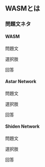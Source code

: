 ## WASMとは


### 問題文ネタ

#### WASM

問題文

選択肢

回答

#### Astar Network

問題文

選択肢

回答

#### Shiden Network

問題文

選択肢

回答